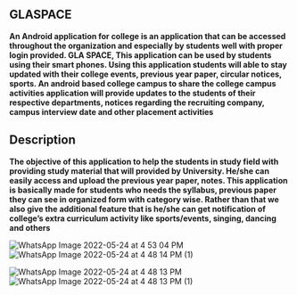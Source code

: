 ## GLASPACE
**An Android application for college is an application that can be accessed throughout the organization and especially by students well with proper login provided. GLA SPACE, This application can be used by students using their smart phones. Using this application students will able to stay updated with their college events, previous year paper, circular notices, sports. An android based college campus to share the college campus activities application will provide updates to the students of their respective departments, notices regarding the recruiting company, campus interview date and other placement activities**

## Description

**The objective of this application to help the students in study field with providing study material  that will provided by University. He/she can easily access and upload the previous year paper, notes. This application is basically made for students who needs the syllabus, previous paper they can see in organized form with category wise.
Rather than that we also give the additional feature that is he/she can get notification of   college’s extra curriculum activity like sports/events, singing, dancing and others**




![WhatsApp Image 2022-05-24 at 4 53 04 PM](https://user-images.githubusercontent.com/59912571/170023747-1339393d-e1b4-4624-b0c5-d3b76d34a08e.jpeg)    ![WhatsApp Image 2022-05-24 at 4 48 14 PM (1)](https://user-images.githubusercontent.com/59912571/170024033-3f9e3f8d-f66b-4311-b3c7-06fcfd852682.jpeg)

![WhatsApp Image 2022-05-24 at 4 48 13 PM](https://user-images.githubusercontent.com/59912571/170024055-f8e05811-d5f0-4e0c-bdab-59e6ab767443.jpeg)    ![WhatsApp Image 2022-05-24 at 4 48 13 PM (1)](https://user-images.githubusercontent.com/59912571/170024618-406421f5-7062-4343-ae84-c9aa9253f7e0.jpeg)


